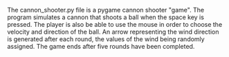 The cannon_shooter.py file is a pygame cannon shooter "game".  The program simulates a cannon that shoots a ball when the space key is pressed. The player is also be able to use the mouse in order to choose the velocity and direction of the ball. An arrow representing the wind direction is generated after each round, the values of the wind being randomly assigned. The game ends after five rounds have been completed. 
